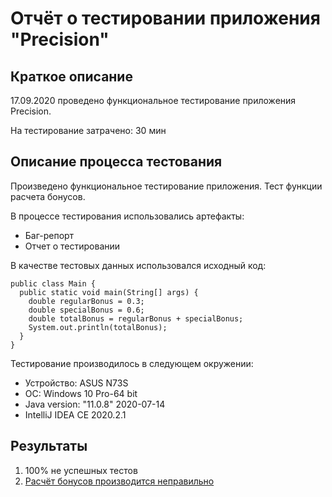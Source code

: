 # Отчёт о тестировании приложения "Precision"

## Краткое описание

17.09.2020 проведено функциональное тестирование приложения Precision. 

На тестирование затрачено: 30 мин

## Описание процесса тестования
Произведено функциональное тестирование приложения. Тест функции расчета бонусов. 

В процессе тестирования использовались артефакты:
* Баг-репорт
* Отчет о тестировании

В качестве тестовых данных использовался исходный код:
```
public class Main {
  public static void main(String[] args) {
    double regularBonus = 0.3;
    double specialBonus = 0.6;
    double totalBonus = regularBonus + specialBonus;
    System.out.println(totalBonus);
  }
}
```
Тестирование производилось в следующем окружении:
* Устройство: ASUS N73S
* ОС: Windows 10 Pro-64 bit
* Java version: "11.0.8" 2020-07-14
* IntelliJ IDEA CE 2020.2.1

## Результаты
1. 100% не успешных тестов
2. [Расчёт бонусов производится неправильно](https://github.com/Rimmkin/homework_2.2-java/issues/1#issue-703395715)
